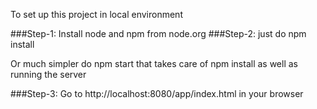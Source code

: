 To set up this project in local environment

###Step-1: 
Install node and npm from node.org
###Step-2:
just do npm install

Or much simpler do npm start that takes care of npm install as well as running the server

###Step-3:
Go to http://localhost:8080/app/index.html in your browser